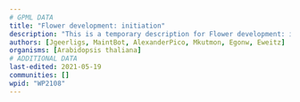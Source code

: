 ```yaml
---
# GPML DATA
title: "Flower development: initiation"
description: "This is a temporary description for Flower development: initiation"
authors: [Jgeerligs, MaintBot, AlexanderPico, Mkutmon, Egonw, Eweitz]
organisms: [Arabidopsis thaliana]
# ADDITIONAL DATA
last-edited: 2021-05-19
communities: []
wpid: "WP2108"
---
```


